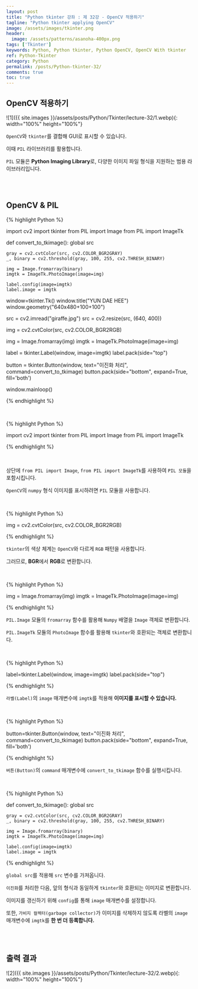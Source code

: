 ```yaml
---
layout: post
title: "Python tkinter 강좌 : 제 32강 - OpenCV 적용하기"
tagline: "Python tkinter applying OpenCV"
image: /assets/images/tkinter.png
header:
  image: /assets/patterns/asanoha-400px.png
tags: ['Tkinter']
keywords: Python, Python tkinter, Python OpenCV, OpenCV With tkinter
ref: Python-Tkinter
category: Python
permalink: /posts/Python-tkinter-32/
comments: true
toc: true
---
```


## OpenCV 적용하기 

![1]({{ site.images }}/assets/posts/Python/Tkinter/lecture-32/1.webp){: width="100%" height="100%"}

`OpenCV`와 `tkinter`를 결합해 GUI로 표시할 수 있습니다.

이때 `PIL` 라이브러리를 활용합니다.

`PIL` 모듈은 **Python Imaging Library**로, 다양한 이미지 파일 형식을 지원하는 범용 라이브러리입니다.

<br>
<br>

## OpenCV & PIL

{% highlight Python %}

import cv2
import tkinter
from PIL import Image
from PIL import ImageTk

def convert_to_tkimage():
    global src

    gray = cv2.cvtColor(src, cv2.COLOR_BGR2GRAY)
    _, binary = cv2.threshold(gray, 100, 255, cv2.THRESH_BINARY)

    img = Image.fromarray(binary)
    imgtk = ImageTk.PhotoImage(image=img)

    label.config(image=imgtk)
    label.image = imgtk

window=tkinter.Tk()
window.title("YUN DAE HEE")
window.geometry("640x480+100+100")

src = cv2.imread("giraffe.jpg")
src = cv2.resize(src, (640, 400))

img = cv2.cvtColor(src, cv2.COLOR_BGR2RGB)

img = Image.fromarray(img)
imgtk = ImageTk.PhotoImage(image=img)

label = tkinter.Label(window, image=imgtk)
label.pack(side="top")

button = tkinter.Button(window, text="이진화 처리", command=convert_to_tkimage)
button.pack(side="bottom", expand=True, fill='both')

window.mainloop()

{% endhighlight %}

<br>

{% highlight Python %}

import cv2
import tkinter
from PIL import Image
from PIL import ImageTk

{% endhighlight %}

<br>

상단에 `from PIL import Image`, `from PIL import ImageTk`를 사용하여 `PIL 모듈`을 포함시킵니다.

`OpenCV`의 `numpy` 형식 이미지를 표시하려면 `PIL` 모듈을 사용합니다.

<br>

{% highlight Python %}

img = cv2.cvtColor(src, cv2.COLOR_BGR2RGB)

{% endhighlight %}

`tkinter`의 색상 체계는 `OpenCV`와 다르게 `RGB` 패턴을 사용합니다.

그러므로, **BGR**에서 **RGB**로 변환합니다.

<br>

{% highlight Python %}

img = Image.fromarray(img)
imgtk = ImageTk.PhotoImage(image=img)

{% endhighlight %}

`PIL.Image` 모듈의 `fromarray` 함수를 활용해 `Numpy` 배열을 `Image` 객체로 변환합니다.

`PIL.ImageTk` 모듈의 `PhotoImage` 함수를 활용해 `tkinter`와 호환되는 객체로 변환합니다.

<br>

{% highlight Python %}

label=tkinter.Label(window, image=imgtk)
label.pack(side="top")

{% endhighlight %}

`라벨(Label)`의 `image` 매개변수에 `imgtk`를 적용해 **이미지를 표시할 수 있습니다.**

<br>

{% highlight Python %}

button=tkinter.Button(window, text="이진화 처리", command=convert_to_tkimage)
button.pack(side="bottom", expand=True, fill='both')

{% endhighlight %}

`버튼(Button)`의 `command` 매개변수에 `convert_to_tkimage` 함수를 실행시킵니다.

<br>

{% highlight Python %}

def convert_to_tkimage():
    global src

    gray = cv2.cvtColor(src, cv2.COLOR_BGR2GRAY)
    _, binary = cv2.threshold(gray, 100, 255, cv2.THRESH_BINARY)

    img = Image.fromarray(binary)
    imgtk = ImageTk.PhotoImage(image=img)

    label.config(image=imgtk)
    label.image = imgtk

{% endhighlight %}

`global src`를 적용해 `src` 변수를 가져옵니다.

`이진화`를 처리한 다음, 앞의 형식과 동일하게 `tkinter`와 호환되는 이미지로 변환합니다.

이미지를 갱신하기 위해 `config`를 통해 `image` 매개변수를 설정합니다.

또한, `가비지 컬렉터(garbage collector)`가 이미지를 삭제하지 않도록 라벨의 `image` 매개변수에 `imgtk`를 **한 번 더 등록합니다.**

<br>
<br>

## 출력 결과

![2]({{ site.images }}/assets/posts/Python/Tkinter/lecture-32/2.webp){: width="100%" height="100%"}
